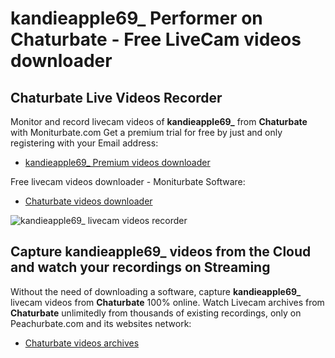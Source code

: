 # kandieapple69_ Performer on Chaturbate - Free LiveCam videos downloader

## Chaturbate Live Videos Recorder

Monitor and record livecam videos of **kandieapple69_** from **Chaturbate** with Moniturbate.com
Get a premium trial for free by just and only registering with your Email address:
* [kandieapple69_ Premium videos downloader](https://moniturbate.com/request-demo-licence-key.html)

Free livecam videos downloader - Moniturbate Software:
* [Chaturbate videos downloader](https://moniturbate.com/moniturbate-download-software.html)

![kandieapple69_ livecam videos recorder](https://peachurnet.com/templates/moniturbate-software.png)


## Capture kandieapple69_ videos from the Cloud and watch your recordings on Streaming

Without the need of downloading a software, capture **kandieapple69_** livecam videos from **Chaturbate** 100% online.
Watch Livecam archives from **Chaturbate** unlimitedly from thousands of existing recordings, only on Peachurbate.com and its websites network:
* [Chaturbate videos archives](https://peachurnet.com/)